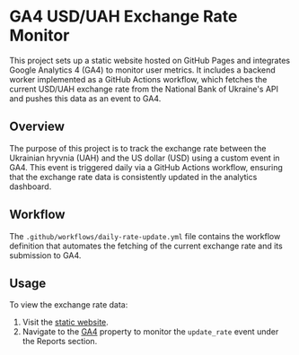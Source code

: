 # GA4 USD/UAH Exchange Rate Monitor

This project sets up a static website hosted on GitHub Pages and integrates Google Analytics 4 (GA4) to monitor user metrics. It includes a backend worker implemented as a GitHub Actions workflow, which fetches the current USD/UAH exchange rate from the National Bank of Ukraine's API and pushes this data as an event to GA4.

## Overview

The purpose of this project is to track the exchange rate between the Ukrainian hryvnia (UAH) and the US dollar (USD) using a custom event in GA4. This event is triggered daily via a GitHub Actions workflow, ensuring that the exchange rate data is consistently updated in the analytics dashboard.

## Workflow

The `.github/workflows/daily-rate-update.yml` file contains the workflow definition that automates the fetching of the current exchange rate and its submission to GA4.

## Usage

To view the exchange rate data:
1. Visit the [static website](https://ksen0byte.github.io/static-website/).
2. Navigate to the [GA4](https://analytics.google.com/analytics/web/#/p414437146/reports/intelligenthome) property to monitor the `update_rate` event under the Reports section.
